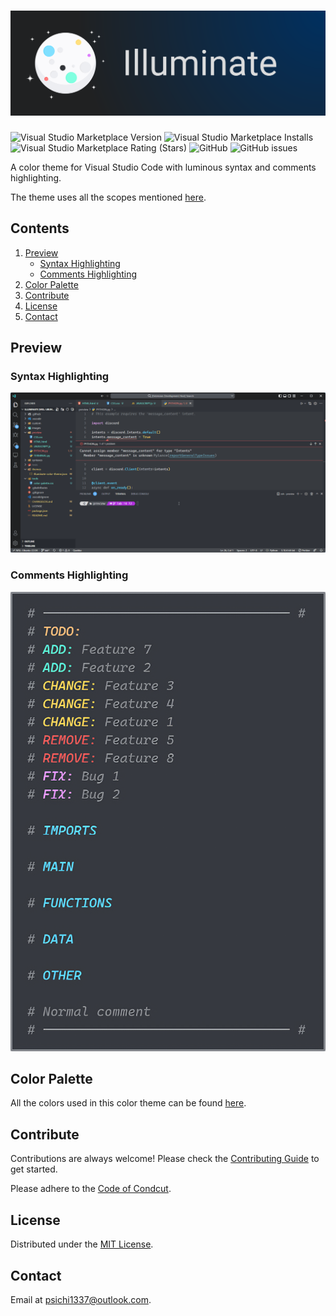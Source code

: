 <!-- BANNER -->

# ![Illuminate](images/banner.png)

<!-- SHIELDS -->

![Visual Studio Marketplace Version](https://img.shields.io/visual-studio-marketplace/v/psi-chi.illuminate?color=003060&logo=Visual%20Studio%20Code)
![Visual Studio Marketplace Installs](https://img.shields.io/visual-studio-marketplace/i/psi-chi.illuminate?color=006048&logo=Visual%20Studio%20Code)
![Visual Studio Marketplace Rating (Stars)](https://img.shields.io/visual-studio-marketplace/stars/psi-chi.illuminate?color=603000&logo=Visual%20Studio%20Code)
![GitHub](https://img.shields.io/github/license/psi-chi/illuminate?color=480060&logo=GitHub)
![GitHub issues](https://img.shields.io/github/issues/psi-chi/illuminate?color=600000&logo=GitHub)

<!-- DESCRIPTION -->

A color theme for Visual Studio Code with luminous syntax and comments highlighting.

The theme uses all the scopes mentioned [here](https://code.visualstudio.com/api/references/theme-color).

<!-- CONTENTS -->

## Contents

1. [Preview](#preview)
   - [Syntax Highlighting](#syntax-highlighting)
   - [Comments Highlighting](#comments-highlighting)
2. [Color Palette](#color-palette)
3. [Contribute](#contribute)
4. [License](#license)
5. [Contact](#contact)

<!-- PREVIEW -->

## Preview

### Syntax Highlighting

![preview](images/preview.gif)

### Comments Highlighting

![comments](images/comments.png)

<!-- COLOR PALETTE -->

## Color Palette

All the colors used in this color theme can be found [here](tools/color-palette.css).

<!-- CONTRIBUTING GUIDE -->

## Contribute

Contributions are always welcome! Please check the [Contributing Guide](.github/CONTRIBUTING.md) to get started.

Please adhere to the [Code of Condcut](.github/CODE_OF_CONDUCT.md).

<!-- LICENSE -->

## License

Distributed under the [MIT License](LICENSE).

<!-- CONTACT DETAILS -->

## Contact

Email at psichi1337@outlook.com.
